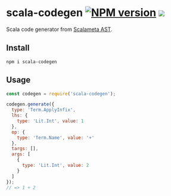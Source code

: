 # scala-codegen [![NPM version](https://img.shields.io/npm/v/scala-codegen.svg)](https://www.npmjs.org/package/scala-codegen) ![](https://github.com/sifive/scala-codegen/workflows/Node%20CI/badge.svg)


Scala code generator from [Scalameta AST](https://scalameta.org/docs/trees/examples.html).

## Install

```
npm i scala-codegen
```

## Usage

```js
const codegen = require('scala-codegen');

codegen.generate({
  type: 'Term.ApplyInfix',
  lhs: {
    type: 'Lit.Int', value: 1
  },
  op: {
    type: 'Term.Name', value: '+'
  },
  targs: [],
  args: [
    {
      type: 'Lit.Int', value: 2
    }
  ]
});
// => 1 + 2
```
